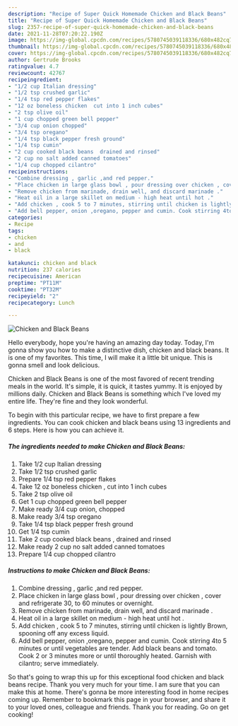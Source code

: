 ```yaml
---
description: "Recipe of Super Quick Homemade Chicken and Black Beans"
title: "Recipe of Super Quick Homemade Chicken and Black Beans"
slug: 2357-recipe-of-super-quick-homemade-chicken-and-black-beans
date: 2021-11-28T07:20:22.190Z
image: https://img-global.cpcdn.com/recipes/5780745039118336/680x482cq70/chicken-and-black-beans-recipe-main-photo.jpg
thumbnail: https://img-global.cpcdn.com/recipes/5780745039118336/680x482cq70/chicken-and-black-beans-recipe-main-photo.jpg
cover: https://img-global.cpcdn.com/recipes/5780745039118336/680x482cq70/chicken-and-black-beans-recipe-main-photo.jpg
author: Gertrude Brooks
ratingvalue: 4.7
reviewcount: 42767
recipeingredient:
- "1/2 cup Italian dressing"
- "1/2 tsp crushed garlic"
- "1/4 tsp red pepper flakes"
- "12 oz boneless chicken  cut into 1 inch cubes"
- "2 tsp olive oil"
- "1 cup chopped green bell pepper"
- "3/4 cup onion chopped"
- "3/4 tsp oregano"
- "1/4 tsp black pepper fresh ground"
- "1/4 tsp cumin"
- "2 cup cooked black beans  drained and rinsed"
- "2 cup no salt added canned tomatoes"
- "1/4 cup chopped cilantro"
recipeinstructions:
- "Combine dressing , garlic ,and red pepper."
- "Place chicken in large glass bowl , pour dressing over chicken , cover and refrigerate 30, to 60 minutes or overnight."
- "Remove chicken from marinade, drain well, and discard marinade ."
- "Heat oil in a large skillet on medium - high heat until hot ."
- "Add chicken , cook 5 to 7 minutes, stirring until chicken is lightly Brown, spooning off any excess liquid."
- "Add bell pepper, onion ,oregano, pepper and cumin. Cook stirring 4to 5 minutes or until vegetables are tender. Add black beans and tomato. Cook 2 or 3 minutes more or until thoroughly heated. Garnish with cilantro; serve immediately."
categories:
- Recipe
tags:
- chicken
- and
- black

katakunci: chicken and black 
nutrition: 237 calories
recipecuisine: American
preptime: "PT11M"
cooktime: "PT32M"
recipeyield: "2"
recipecategory: Lunch

---
```



![Chicken and Black Beans](https://img-global.cpcdn.com/recipes/5780745039118336/680x482cq70/chicken-and-black-beans-recipe-main-photo.jpg)

Hello everybody, hope you're having an amazing day today. Today, I'm gonna show you how to make a distinctive dish, chicken and black beans. It is one of my favorites. This time, I will make it a little bit unique. This is gonna smell and look delicious.



Chicken and Black Beans is one of the most favored of recent trending meals in the world. It's simple, it is quick, it tastes yummy. It is enjoyed by millions daily. Chicken and Black Beans is something which I've loved my entire life. They're fine and they look wonderful.


To begin with this particular recipe, we have to first prepare a few ingredients. You can cook chicken and black beans using 13 ingredients and 6 steps. Here is how you can achieve it.

<!--inarticleads1-->

##### The ingredients needed to make Chicken and Black Beans:

1. Take 1/2 cup Italian dressing
1. Take 1/2 tsp crushed garlic
1. Prepare 1/4 tsp red pepper flakes
1. Take 12 oz boneless chicken , cut into 1 inch cubes
1. Take 2 tsp olive oil
1. Get 1 cup chopped green bell pepper
1. Make ready 3/4 cup onion, chopped
1. Make ready 3/4 tsp oregano
1. Take 1/4 tsp black pepper fresh ground
1. Get 1/4 tsp cumin
1. Take 2 cup cooked black beans , drained and rinsed
1. Make ready 2 cup no salt added canned tomatoes
1. Prepare 1/4 cup chopped cilantro




<!--inarticleads2-->

##### Instructions to make Chicken and Black Beans:

1. Combine dressing , garlic ,and red pepper.
1. Place chicken in large glass bowl , pour dressing over chicken , cover and refrigerate 30, to 60 minutes or overnight.
1. Remove chicken from marinade, drain well, and discard marinade .
1. Heat oil in a large skillet on medium - high heat until hot .
1. Add chicken , cook 5 to 7 minutes, stirring until chicken is lightly Brown, spooning off any excess liquid.
1. Add bell pepper, onion ,oregano, pepper and cumin. Cook stirring 4to 5 minutes or until vegetables are tender. Add black beans and tomato. Cook 2 or 3 minutes more or until thoroughly heated. Garnish with cilantro; serve immediately.




So that's going to wrap this up for this exceptional food chicken and black beans recipe. Thank you very much for your time. I am sure that you can make this at home. There's gonna be more interesting food in home recipes coming up. Remember to bookmark this page in your browser, and share it to your loved ones, colleague and friends. Thank you for reading. Go on get cooking!
